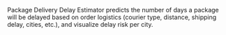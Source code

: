  Package Delivery Delay Estimator predicts the number of days a package will be delayed based on order logistics (courier type, distance, shipping delay, cities, etc.), and visualize delay risk per city.
